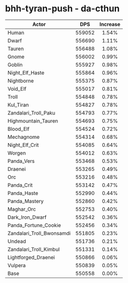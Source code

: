 # bhh-tyran-push - da-cthun
| Actor | DPS | Increase |
|---|:---:|:---:|
|Human|559052|1.54%|
|Dwarf|556690|1.11%|
|Tauren|556488|1.08%|
|Gnome|556002|0.99%|
|Goblin|555927|0.98%|
|Night_Elf_Haste|555864|0.96%|
|Nightborne|555375|0.87%|
|Void_Elf|555017|0.81%|
|Troll|554848|0.78%|
|Kul_Tiran|554827|0.78%|
|Zandalari_Troll_Paku|554793|0.77%|
|Highmountain_Tauren|554693|0.75%|
|Blood_Elf|554524|0.72%|
|Mechagnome|554314|0.68%|
|Night_Elf_Crit|554085|0.64%|
|Worgen|554012|0.63%|
|Panda_Vers|553468|0.53%|
|Draenei|553265|0.49%|
|Orc|553216|0.48%|
|Panda_Crit|553142|0.47%|
|Panda_Haste|552990|0.44%|
|Panda_Mastery|552860|0.42%|
|Maghar_Orc|552753|0.40%|
|Dark_Iron_Dwarf|552542|0.36%|
|Panda_Fortune_Cookie|552456|0.34%|
|Zandalari_Troll_Bwonsamdi|551805|0.23%|
|Undead|551736|0.21%|
|Zandalari_Troll_Kimbul|551331|0.14%|
|Lightforged_Draenei|550866|0.06%|
|Vulpera|550839|0.05%|
|Base|550558|0.00%|
